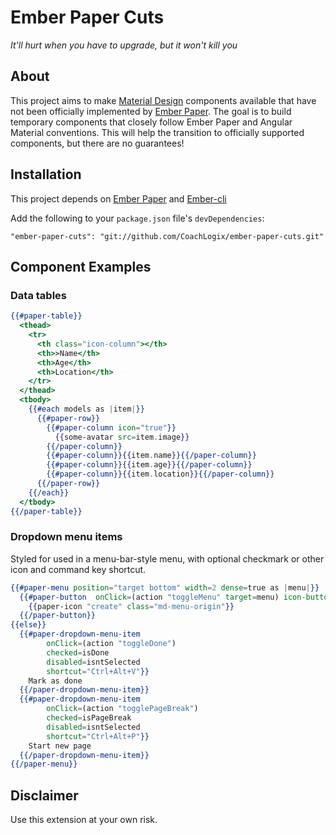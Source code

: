 # Ember Paper Cuts
*It'll hurt when you have to upgrade, but it won't kill you*

## About
This project aims to make [Material Design](https://www.google.com/design/spec/material-design/introduction.html) components available that have not been officially implemented by [Ember Paper](https://github.com/miguelcobain/ember-paper). The goal is to build temporary components that closely follow Ember Paper and Angular Material conventions. This will help the transition to officially supported components, but there are no guarantees!

## Installation

This project depends on [Ember Paper](https://github.com/miguelcobain/ember-paper) and [Ember-cli](https://github.com/ember-cli/ember-cli)

Add the following to your `package.json` file's `devDependencies`:

`"ember-paper-cuts": "git://github.com/CoachLogix/ember-paper-cuts.git"`

## Component Examples

### Data tables

```hbs
{{#paper-table}}
  <thead>
    <tr>
      <th class="icon-column"></th>
      <th>>Name</th>
      <th>Age</th>
      <th>Location</th>
    </tr>
  </thead>
  <tbody>
    {{#each models as |item|}}
      {{#paper-row}}
        {{#paper-column icon="true"}}
          {{some-avatar src=item.image}}
        {{/paper-column}}
        {{#paper-column}}{{item.name}}{{/paper-column}}
        {{#paper-column}}{{item.age}}{{/paper-column}}
        {{#paper-column}}{{item.location}}{{/paper-column}}
      {{/paper-row}}
    {{/each}}
  </tbody>
{{/paper-table}}
```

### Dropdown menu items
Styled for used in a menu-bar-style menu, with optional  checkmark or other icon and command key shortcut.

```hbs
{{#paper-menu position="target bottom" width=2 dense=true as |menu|}}
  {{#paper-button  onClick=(action "toggleMenu" target=menu) icon-button=true}}
    {{paper-icon "create" class="md-menu-origin"}}
  {{/paper-button}}
{{else}}
  {{#paper-dropdown-menu-item
        onClick=(action "toggleDone")
        checked=isDone
        disabled=isntSelected
        shortcut="Ctrl+Alt+V"}}
    Mark as done
  {{/paper-dropdown-menu-item}}
  {{#paper-dropdown-menu-item
        onClick=(action "togglePageBreak")
        checked=isPageBreak
        disabled=isntSelected
        shortcut="Ctrl+Alt+P"}}
    Start new page
  {{/paper-dropdown-menu-item}}
{{/paper-menu}}
```

## Disclaimer

Use this extension at your own risk.
